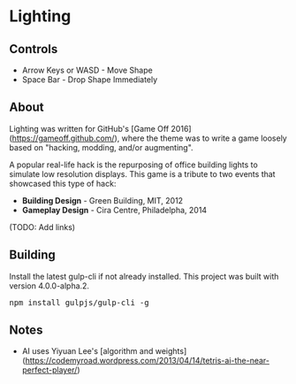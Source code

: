 # Lighting

## Controls

* Arrow Keys or WASD - Move Shape
* Space Bar - Drop Shape Immediately

## About

Lighting was written for GitHub's [Game Off 2016] (https://gameoff.github.com/), where the theme was to write a game loosely based on "hacking, modding, and/or augmenting".

A popular real-life hack is the repurposing of office building lights to simulate low resolution displays. This game is a tribute to two events that showcased this type of hack:

* **Building Design** - Green Building, MIT, 2012
* **Gameplay Design** - Cira Centre, Philadelpha, 2014

(TODO: Add links)

## Building

Install the latest gulp-cli if not already installed. This project was built with version 4.0.0-alpha.2.
<pre>
npm install gulpjs/gulp-cli -g
</pre>

## Notes

* AI uses Yiyuan Lee's [algorithm and weights] (https://codemyroad.wordpress.com/2013/04/14/tetris-ai-the-near-perfect-player/)

